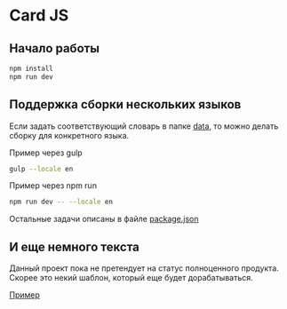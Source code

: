 # Card JS

## Начало работы

``` bash
npm install
npm run dev
```

## Поддержка сборки нескольких языков

Если задать соответствующий словарь в папке [data](https://github.com/MaxFeskov/card-js/tree/master/src/data), то можно делать сборку для конкретного языка.

Пример через gulp
``` bash
gulp --locale en
```

Пример через npm run
``` bash
npm run dev -- --locale en
```

Остальные задачи описаны в файле [package.json](https://github.com/MaxFeskov/card-js/blob/master/package.json)

## И еще немного текста
Данный проект пока не претендует на статус полноценного продукта. Скорее это некий шаблон, который еще будет дорабатываться.

[Пример](https://maxfeskov.github.io/card-js/)
